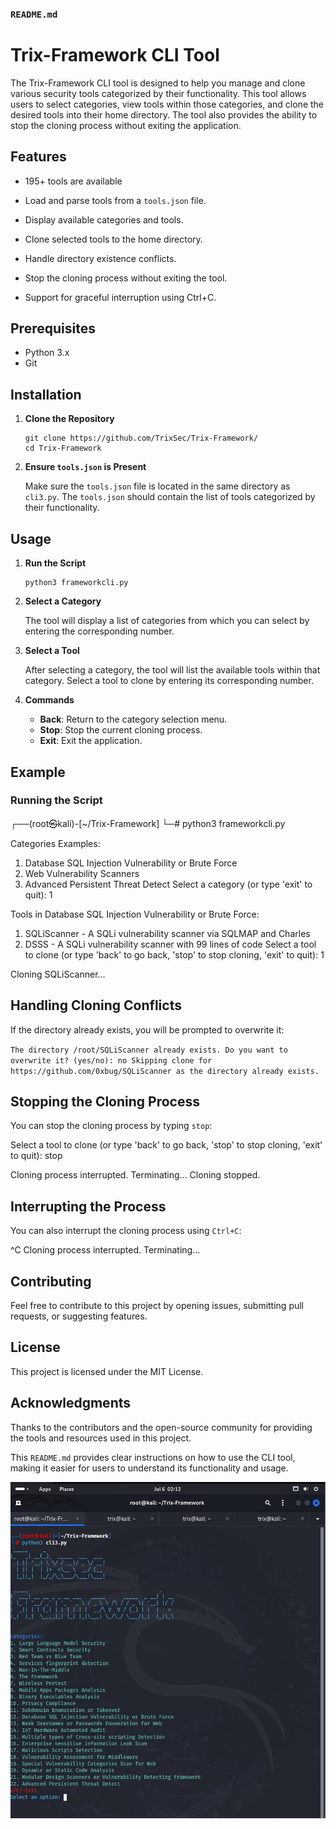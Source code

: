 ### `README.md`

# Trix-Framework CLI Tool

The Trix-Framework CLI tool is designed to help you manage and clone various security tools categorized by their functionality. This tool allows users to select categories, view tools within those categories, and clone the desired tools into their home directory. The tool also provides the ability to stop the cloning process without exiting the application.

## Features

- 195+ tools are available 

- Load and parse tools from a `tools.json` file.
- Display available categories and tools.
- Clone selected tools to the home directory.
- Handle directory existence conflicts.
- Stop the cloning process without exiting the tool.
- Support for graceful interruption using Ctrl+C.

## Prerequisites

- Python 3.x
- Git

## Installation

1. **Clone the Repository**

    ```
    git clone https://github.com/TrixSec/Trix-Framework/
    cd Trix-Framework
    ```

2. **Ensure `tools.json` is Present**

    Make sure the `tools.json` file is located in the same directory as `cli3.py`. The `tools.json` should contain the list of tools categorized by their functionality.

## Usage

1. **Run the Script**

    ```
    python3 frameworkcli.py
    ```

2. **Select a Category**

    The tool will display a list of categories from which you can select by entering the corresponding number.

3. **Select a Tool**

    After selecting a category, the tool will list the available tools within that category. Select a tool to clone by entering its corresponding number.

4. **Commands**

    - **Back**: Return to the category selection menu.
    - **Stop**: Stop the current cloning process.
    - **Exit**: Exit the application.

## Example

### Running the Script


┌──(root㉿kali)-[~/Trix-Framework]
└─# python3 frameworkcli.py

Categories Examples:
1. Database SQL Injection Vulnerability or Brute Force
2. Web Vulnerability Scanners
3. Advanced Persistent Threat Detect
Select a category (or type 'exit' to quit): 1

Tools in Database SQL Injection Vulnerability or Brute Force:
1. SQLiScanner - A SQLi vulnerability scanner via SQLMAP and Charles
2. DSSS - A SQLi vulnerability scanner with 99 lines of code
Select a tool to clone (or type 'back' to go back, 'stop' to stop cloning, 'exit' to quit): 1

Cloning SQLiScanner...

## Handling Cloning Conflicts

If the directory already exists, you will be prompted to overwrite it:

`
The directory /root/SQLiScanner already exists. Do you want to overwrite it? (yes/no): no
Skipping clone for https://github.com/0xbug/SQLiScanner as the directory already exists.
`

## Stopping the Cloning Process

You can stop the cloning process by typing `stop`:


Select a tool to clone (or type 'back' to go back, 'stop' to stop cloning, 'exit' to quit): stop

Cloning process interrupted. Terminating...
Cloning stopped.


## Interrupting the Process

You can also interrupt the cloning process using `Ctrl+C`:


^C
Cloning process interrupted. Terminating...


## Contributing

Feel free to contribute to this project by opening issues, submitting pull requests, or suggesting features.

## License

This project is licensed under the MIT License.

## Acknowledgments

Thanks to the contributors and the open-source community for providing the tools and resources used in this project.


This `README.md` provides clear instructions on how to use the CLI tool, making it easier for users to understand its functionality and usage.

![Screenshot](https://github.com/TrixSec/Trix-Framework/blob/main/IMG_20240707_151943_797.jpg)
